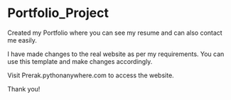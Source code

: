 # Portfolio_Project
Created my Portfolio where you can see my resume and can also contact me easily.

I have made changes to the real website as per my requirements. You can use this template and make changes accordingly.

Visit Prerak.pythonanywhere.com to access the website.

Thank you!
